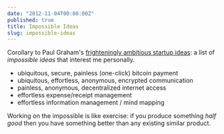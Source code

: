 ```yaml
---
date: "2012-11-04T00:00:00Z"
published: true
title: Impossible Ideas
slug: impossible-ideas
---
```


Corollary to Paul Graham's [frighteningly ambitious startup ideas](http://paulgraham.com/ambitious.html): a list of _impossible ideas_ that interest me personally.

- ubiquitous, secure, painless (one-click) bitcoin payment
- ubiquitous, effortless, anonymous, encrypted communication
- painless, anonymous, decentralized internet access
- effortless expense/receipt management
- effortless information management / mind mapping

Working on the impossible is like exercise: if you produce something _half good_ then you have something better than any existing similar product.
